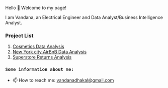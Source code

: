 Hello 👋 Welcome to my page!

I am Vandana, an Electrical Engineer and Data Analyst/Business Intelligence Analyst. 

### Project List
1. [Cosmetics Data Analysis](https://github.com/vandanadhakal/Cosmetic_Data_Analysis)
2. [New York city AirBnB Data Analysis](https://github.com/vandanadhakal/New-York-City-AirBnb-Data-Analysis)
3. [Superstore Returns Analysis](https://github.com/vandanadhakal/Superstore-Return-Analysis)


### `Some information about me:`
- 📫 How to reach me: vandanadhakal@gmail.com

<!--
**vandanadhakal/vandanadhakal** is a ✨ _special_ ✨ repository because its `README.md` (this file) appears on your GitHub profile.

Here are some ideas to get you started:

- 🔭 I’m currently working on ...
- 🌱 I’m currently learning ...
- 👯 I’m looking to collaborate on ...
- 🤔 I’m looking for help with ...
- 💬 Ask me about ...
- 📫 How to reach me: vandanadhakal@gmail.com
- 😄 Pronouns: ...
 ⚡ Fun fact: Love reading, Listening to podcasts, Swimming
-->
